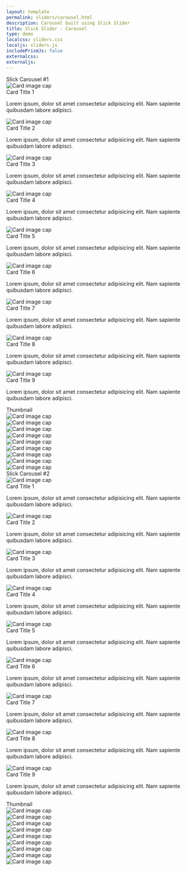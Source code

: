 ```yaml
---
layout: template
permalink: sliders/carousel.html
description: Carousel built using Slick Slider
title: Slick Slider - Carousel 
type: demo
localcss: sliders.css
localjs: sliders.js
includePrismJs: false
externalcss:
externaljs:
---
```


<div class="container">
	<div class="row">
		<div class="col-lg-9">
			<span class="h3" id="sliderLabel_1">Slick Carousel #1</span>
			<div class="cdc-card-slider" id="slider_1">
				<div class="card">
					<img alt="Card image cap" class="card-img-top" src="https://picsum.photos/id/849/700/300">
					<div class="card-body">
						<div class="card-title h4 text-left">
							Card Title 1
						</div>
						<p>Lorem ipsum, dolor sit amet consectetur adipisicing elit. Nam sapiente quibusdam labore adipisci.</p>
					</div>
				</div>
				<div class="card">
					<img alt="Card image cap" class="card-img-top" src="https://picsum.photos/id/820/700/300">
					<div class="card-body bg-gray-d2">
						<div class="card-title h4 text-left">
							Card Title 2
						</div>
						<p>Lorem ipsum, dolor sit amet consectetur adipisicing elit. Nam sapiente quibusdam labore adipisci.</p>
					</div>
				</div>
				<div class="card">
					<img alt="Card image cap" class="card-img-top" src="https://picsum.photos/id/821/700/300">
					<div class="card-body">
						<div class="card-title h4 text-left">
							Card Title 3
						</div>
						<p>Lorem ipsum, dolor sit amet consectetur adipisicing elit. Nam sapiente quibusdam labore adipisci.</p>
					</div>
				</div>
				<div class="card">
					<img alt="Card image cap" class="card-img-top" src="https://picsum.photos/id/822/700/300">
					<div class="card-body bg-gray-d2">
						<div class="card-title h4 text-left">
							Card Title 4
						</div>
						<p>Lorem ipsum, dolor sit amet consectetur adipisicing elit. Nam sapiente quibusdam labore adipisci.</p>
					</div>
				</div>
				<div class="card">
					<img alt="Card image cap" class="card-img-top" src="https://picsum.photos/id/813/700/300">
					<div class="card-body">
						<div class="card-title h4 text-left">
							Card Title 5
						</div>
						<p>Lorem ipsum, dolor sit amet consectetur adipisicing elit. Nam sapiente quibusdam labore adipisci.</p>
					</div>
				</div>
				<div class="card">
					<img alt="Card image cap" class="card-img-top" src="https://picsum.photos/id/849/700/300">
					<div class="card-body bg-gray-d2">
						<div class="card-title h4 text-left">
							Card Title 6
						</div>
						<p>Lorem ipsum, dolor sit amet consectetur adipisicing elit. Nam sapiente quibusdam labore adipisci.</p>
					</div>
				</div>
				<div class="card">
					<img alt="Card image cap" class="card-img-top" src="https://picsum.photos/id/820/700/300">
					<div class="card-body">
						<div class="card-title h4 text-left">
							Card Title 7
						</div>
						<p>Lorem ipsum, dolor sit amet consectetur adipisicing elit. Nam sapiente quibusdam labore adipisci.</p>
					</div>
				</div>
				<div class="card">
					<img alt="Card image cap" class="card-img-top" src="https://picsum.photos/id/821/700/300">
					<div class="card-body">
						<div class="card-title h4 text-left">
							Card Title 8
						</div>
						<p>Lorem ipsum, dolor sit amet consectetur adipisicing elit. Nam sapiente quibusdam labore adipisci.</p>
					</div>
				</div>
				<div class="card">
					<img alt="Card image cap" class="card-img-top" src="https://picsum.photos/id/822/700/300">
					<div class="card-body bg-gray-d2">
						<div class="card-title h4 text-left">
							Card Title 9
						</div>
						<p>Lorem ipsum, dolor sit amet consectetur adipisicing elit. Nam sapiente quibusdam labore adipisci.</p>
					</div>
				</div>
			</div><span class="h3 sr-only" id="sliderLabel_2">Thumbnail</span>
			<div class="cdc-card-slider d-none d-lg-block" id="slider_2">
				<div class="card"><img alt="Card image cap" class="card-img-top" src="https://picsum.photos/id/849/700/300"></div>
				<div class="card"><img alt="Card image cap" class="card-img-top" src="https://picsum.photos/id/820/700/300"></div>
				<div class="card"><img alt="Card image cap" class="card-img-top" src="https://picsum.photos/id/821/700/300"></div>
				<div class="card"><img alt="Card image cap" class="card-img-top" src="https://picsum.photos/id/822/700/300"></div>
				<div class="card"><img alt="Card image cap" class="card-img-top" src="https://picsum.photos/id/813/700/300"></div>
				<div class="card"><img alt="Card image cap" class="card-img-top" src="https://picsum.photos/id/849/700/300"></div>
				<div class="card"><img alt="Card image cap" class="card-img-top" src="https://picsum.photos/id/820/700/300"></div>
				<div class="card"><img alt="Card image cap" class="card-img-top" src="https://picsum.photos/id/821/700/300"></div>
				<div class="card"><img alt="Card image cap" class="card-img-top" src="https://picsum.photos/id/822/700/300"></div>
			</div>
		</div>
	</div>
	<div class="row">
		<div class="col-lg-9">
			<span class="h3" id="sliderLabel_3">Slick Carousel #2</span>
			<div class="cdc-card-slider" id="slider_3">
				<div class="card">
					<img alt="Card image cap" class="card-img-top" src="https://picsum.photos/id/849/700/300">
					<div class="card-body">
						<div class="card-title h4 text-left">
							Card Title 1
						</div>
						<p>Lorem ipsum, dolor sit amet consectetur adipisicing elit. Nam sapiente quibusdam labore adipisci.</p>
					</div>
				</div>
				<div class="card">
					<img alt="Card image cap" class="card-img-top" src="https://picsum.photos/id/820/700/300">
					<div class="card-body bg-gray-d2">
						<div class="card-title h4 text-left">
							Card Title 2
						</div>
						<p>Lorem ipsum, dolor sit amet consectetur adipisicing elit. Nam sapiente quibusdam labore adipisci.</p>
					</div>
				</div>
				<div class="card">
					<img alt="Card image cap" class="card-img-top" src="https://picsum.photos/id/821/700/300">
					<div class="card-body">
						<div class="card-title h4 text-left">
							Card Title 3
						</div>
						<p>Lorem ipsum, dolor sit amet consectetur adipisicing elit. Nam sapiente quibusdam labore adipisci.</p>
					</div>
				</div>
				<div class="card">
					<img alt="Card image cap" class="card-img-top" src="https://picsum.photos/id/822/700/300">
					<div class="card-body bg-gray-d2">
						<div class="card-title h4 text-left">
							Card Title 4
						</div>
						<p>Lorem ipsum, dolor sit amet consectetur adipisicing elit. Nam sapiente quibusdam labore adipisci.</p>
					</div>
				</div>
				<div class="card">
					<img alt="Card image cap" class="card-img-top" src="https://picsum.photos/id/813/700/300">
					<div class="card-body">
						<div class="card-title h4 text-left">
							Card Title 5
						</div>
						<p>Lorem ipsum, dolor sit amet consectetur adipisicing elit. Nam sapiente quibusdam labore adipisci.</p>
					</div>
				</div>
				<div class="card">
					<img alt="Card image cap" class="card-img-top" src="https://picsum.photos/id/849/700/300">
					<div class="card-body bg-gray-d2">
						<div class="card-title h4 text-left">
							Card Title 6
						</div>
						<p>Lorem ipsum, dolor sit amet consectetur adipisicing elit. Nam sapiente quibusdam labore adipisci.</p>
					</div>
				</div>
				<div class="card">
					<img alt="Card image cap" class="card-img-top" src="https://picsum.photos/id/820/700/300">
					<div class="card-body">
						<div class="card-title h4 text-left">
							Card Title 7
						</div>
						<p>Lorem ipsum, dolor sit amet consectetur adipisicing elit. Nam sapiente quibusdam labore adipisci.</p>
					</div>
				</div>
				<div class="card">
					<img alt="Card image cap" class="card-img-top" src="https://picsum.photos/id/821/700/300">
					<div class="card-body">
						<div class="card-title h4 text-left">
							Card Title 8
						</div>
						<p>Lorem ipsum, dolor sit amet consectetur adipisicing elit. Nam sapiente quibusdam labore adipisci.</p>
					</div>
				</div>
				<div class="card">
					<img alt="Card image cap" class="card-img-top" src="https://picsum.photos/id/822/700/300">
					<div class="card-body bg-gray-d2">
						<div class="card-title h4 text-left">
							Card Title 9
						</div>
						<p>Lorem ipsum, dolor sit amet consectetur adipisicing elit. Nam sapiente quibusdam labore adipisci.</p>
					</div>
				</div>
			</div><span class="h3 sr-only" id="sliderLabel_4">Thumbnail</span>
			<div class="cdc-card-slider d-none d-lg-block" id="slider_4">
				<div class="card"><img alt="Card image cap" class="card-img-top" src="https://picsum.photos/id/849/700/300"></div>
				<div class="card"><img alt="Card image cap" class="card-img-top" src="https://picsum.photos/id/820/700/300"></div>
				<div class="card"><img alt="Card image cap" class="card-img-top" src="https://picsum.photos/id/821/700/300"></div>
				<div class="card"><img alt="Card image cap" class="card-img-top" src="https://picsum.photos/id/822/700/300"></div>
				<div class="card"><img alt="Card image cap" class="card-img-top" src="https://picsum.photos/id/813/700/300"></div>
				<div class="card"><img alt="Card image cap" class="card-img-top" src="https://picsum.photos/id/849/700/300"></div>
				<div class="card"><img alt="Card image cap" class="card-img-top" src="https://picsum.photos/id/820/700/300"></div>
				<div class="card"><img alt="Card image cap" class="card-img-top" src="https://picsum.photos/id/821/700/300"></div>
				<div class="card"><img alt="Card image cap" class="card-img-top" src="https://picsum.photos/id/822/700/300"></div>
			</div>
		</div>
	</div>
</div>

<script>
	window.addEventListener( 'DOMContentLoaded', function() {
        ( function( $ ) {
           slickInit( '#slider_1', {
                'sliderType': 'carousel',
                'bodyClass': '',        
                'ariaLabel': '',
                'ariaLabelTarget': 'sliderLabel_1', 
                'asNavFor': '#slider_2',
                'centerMode': false,
                'arrows': false,
                'dots': false,
                'responsive': [             
                    { 'breakpoint': 1200, 'settings': { 'slidesToShow': 1, 'slidesToScroll': 1 } },         
                    { 'breakpoint': 992, 'settings': { 'slidesToShow': 1, 'slidesToScroll': 1 } },
                    { 'breakpoint': 768, 'settings': { 'slidesToShow': 1, 'slidesToScroll': 1 } },
                    { 'breakpoint': 576, 'settings': { 'slidesToShow': 1, 'slidesToScroll': 1 } },
                    { 'breakpoint': 0, 'settings': { 'slidesToShow': 1, 'slidesToScroll': 1, 'centerPadding': '20px' } }            
                ]   
            } );

            slickInit( '#slider_2', {
                'sliderType': 'carousel',
                'bodyClass': '',        
                'ariaLabel': '',
                'ariaLabelTarget': 'sliderLabel_2',
                'asNavFor': '#slider_1',
                'focusOnSelect': true,
                'centerMode': false,
                'responsive': [             
                    { 'breakpoint': 1200, 'settings': { 'slidesToShow': 3, 'slidesToScroll': 3 } },         
                    { 'breakpoint': 992, 'settings': { 'slidesToShow': 3, 'slidesToScroll': 3 } },
                    { 'breakpoint': 768, 'settings': { 'slidesToShow': 1, 'slidesToScroll': 1 } },
                    { 'breakpoint': 576, 'settings': { 'slidesToShow': 1, 'slidesToScroll': 1 } },
                    { 'breakpoint': 0, 'settings': { 'slidesToShow': 1, 'slidesToScroll': 1, 'centerPadding': '20px' } }            
                ]   
            } );

            slickInit( '#slider_3', {
                'sliderType': 'carousel',
                'bodyClass': '',        
                'ariaLabel': '',
                'ariaLabelTarget': 'sliderLabel_3', 
                'asNavFor': '#slider_4',
                'centerMode': false,
                'arrows': false,
                'dots': false,
                'responsive': [             
                    { 'breakpoint': 1200, 'settings': { 'slidesToShow': 1, 'slidesToScroll': 1 } },         
                    { 'breakpoint': 992, 'settings': { 'slidesToShow': 1, 'slidesToScroll': 1 } },
                    { 'breakpoint': 768, 'settings': { 'slidesToShow': 1, 'slidesToScroll': 1 } },
                    { 'breakpoint': 576, 'settings': { 'slidesToShow': 1, 'slidesToScroll': 1 } },
                    { 'breakpoint': 0, 'settings': { 'slidesToShow': 1, 'slidesToScroll': 1, 'centerPadding': '20px' } }            
                ]   
            } );

            slickInit( '#slider_4', {
				'sliderType': 'carousel',
				'bodyClass': '',        
				'ariaLabel': '',
				'ariaLabelTarget': 'sliderLabel_4',
				'asNavFor': '#slider_3',
				'focusOnSelect': true,
				'centerMode': false,
				'responsive': [             
					{ 'breakpoint': 1200, 'settings': { 'slidesToShow': 3, 'slidesToScroll': 3 } },         
					{ 'breakpoint': 992, 'settings': { 'slidesToShow': 3, 'slidesToScroll': 3 } },
					{ 'breakpoint': 768, 'settings': { 'slidesToShow': 1, 'slidesToScroll': 1 } },
					{ 'breakpoint': 576, 'settings': { 'slidesToShow': 1, 'slidesToScroll': 1 } },
					{ 'breakpoint': 0, 'settings': { 'slidesToShow': 1, 'slidesToScroll': 1, 'centerPadding': '20px' } }            
	       		]   
	   		} );
        } )( jQuery );
    } );
</script>